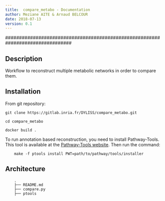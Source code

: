 ```yaml
---
title:  compare_metabo - Documentation
author: Meziane AITE & Arnaud BELCOUR
date: 2018-07-13
version: 0.1
---
```


################################################################################

## Description

Workflow to reconstruct multiple metabolic networks in order to compare them.

## Installation

From git repository:

	git clone https://gitlab.inria.fr/DYLISS/compare_metabo.git

	cd compare_metabo

	docker build .

To run annotation based reconstruction, you need to install Pathway-Tools. This tool is available at the [Pathway-Tools website](http://bioinformatics.ai.sri.com/ptools/). Then run the command:

        make -f ptools install PWT=path/to/pathway/tools/installer

## Architecture

        .
        ├── README.md
        ├── compare.py
        ├── ptools

